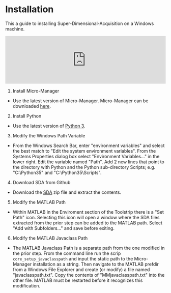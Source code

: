 # Installation

This a guide to installing Super-Dimensional-Acquisition on a Windows machine.

<iframe width="100%" max-width="560px" src="https://www.youtube.com/embed/hYHKAqgF4O0" frameborder="0" allowfullscreen></iframe>

1. Install Micro-Manager
  + Use the latest version of Micro-Manager. Micro-Manager can be downloaded [here](https://micro-manager.org/wiki/Version_2.0).
2. Install Python
  + Use the latest version of [Python 3](www.python.org/downloads/).
3. Modify the Windows Path Variable
  + From the Windows Search Bar, enter "environment variables" and select the best match to "Edit the system environment variables". From the Systems Properties dialog box select "Environment Variables..." in the lower right. Edit the variable named "Path". Add 2 new lines that point to the directory with Python and the Python sub-directory Scripts; e.g. "C:\Python35" and "C:\Python35\Scripts".
4. Download SDA from Github
  + Download the [SDA](https://github.com/balvahal/supdimacq/archive/master.zip) zip file and extract the contents.
5. Modify the MATLAB Path
  + Within MATLAB in the Enviroment section of the Toolstrip there is a "Set Path" icon. Selecting this icon will open a window where the SDA files extracted from the prior step can be added to the MATLAB path. Select "Add with Subfolders..." and save before exiting.
6. Modify the MATLAB Javaclass Path
  + The MATLAB Javaclass Path is a separate path from the one modified in the prior step. From the command line run the scrip `core_setup_javaclasspath` and input the static path to the Micro-Manager installation as a string. Then navigate to the MATLAB prefdir from a Windows File Explorer and create (or modify) a file named "javaclasspath.txt". Copy the contents of "MMjavaclasspath.txt" into the other file. MATLAB must be restarted before it recognizes this modification.